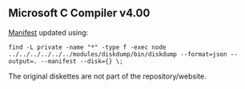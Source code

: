 Microsoft C Compiler v4.00
---

[Manifest](manifest.xml) updated using:

	find -L private -name "*" -type f -exec node ../../../../../../modules/diskdump/bin/diskdump --format=json --output=. --manifest --disk={} \;

The original diskettes are not part of the repository/website.
